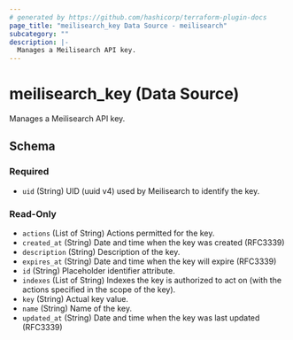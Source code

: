 ```yaml
---
# generated by https://github.com/hashicorp/terraform-plugin-docs
page_title: "meilisearch_key Data Source - meilisearch"
subcategory: ""
description: |-
  Manages a Meilisearch API key.
---
```


# meilisearch_key (Data Source)

Manages a Meilisearch API key.



<!-- schema generated by tfplugindocs -->
## Schema

### Required

- `uid` (String) UID (uuid v4) used by Meilisearch to identify the key.

### Read-Only

- `actions` (List of String) Actions permitted for the key.
- `created_at` (String) Date and time when the key was created (RFC3339)
- `description` (String) Description of the key.
- `expires_at` (String) Date and time when the key will expire (RFC3339)
- `id` (String) Placeholder identifier attribute.
- `indexes` (List of String) Indexes the key is authorized to act on (with the actions specified in the scope of the key).
- `key` (String) Actual key value.
- `name` (String) Name of the key.
- `updated_at` (String) Date and time when the key was last updated (RFC3339)


